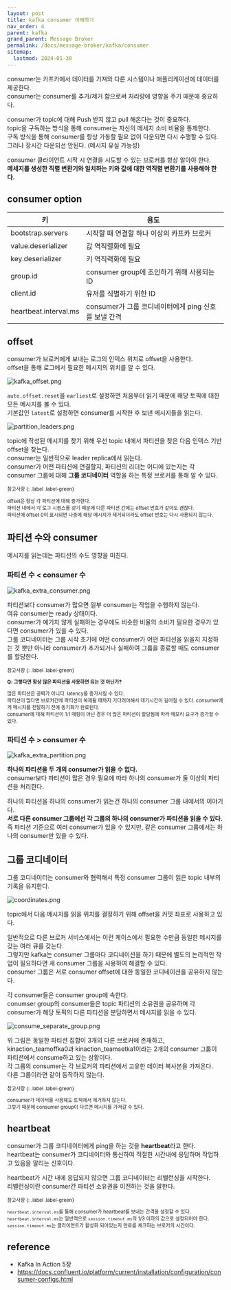 ```yaml
---
layout: post
title: kafka consumer 이해하기
nav_order: 4
parent: kafka
grand_parent: Message Broker
permalink: /docs/message-broker/kafka/consumer
sitemap:
  lastmod: 2024-01-30
---
```


consumer는 카프카에서 데이터를 가져와 다른 시스템이나 애플리케이션에 데이터를 제공한다.  
consumer는 consumer를 추가/제거 함으로써 처리량에 영향을 주기 때문에 중요하다.

consumer가 topic에 대해 Push 받지 않고 pull 해온다는 것이 중요하다.  
topic을 구독하는 방식을 통해 consumer는 자신의 메세지 소비 비율을 통제한다.  
구독 방식을 통해 consumer를 항상 가동할 필요 없이 다운되면 다시 수행할 수 있다.  
그러나 장시간 다운되선 안된다. (메시지 유실 가능성)

consumer 클라이언트 시작 시 연결을 시도할 수 있는 브로커를 항상 알아야 한다.   
**메세지를 생성한 직렬 변환기와 일치하는 키와 값에 대한 역직렬 변환기를 사용해야 한다.**

## consumer option

| 키                     | 용도                                  |
|-----------------------|-------------------------------------|
| bootstrap.servers     | 시작할 때 연결할 하나 이상의 카프카 브로커            |
| value.deserializer    | 값 역직렬화에 필요                          |
| key.deserializer      | 키 역직력화에 필요                          |
| group.id              | consumer group에 조인하기 위해 사용되는 ID     |
| client.id             | 유저를 식별하기 위한 ID                      |
| heartbeat.interval.ms | consumer가 그룹 코디네이터에게 ping 신호를 보낼 간격 |

## offset

consumer가 브로커에게 보내는 로그의 인덱스 위치로 offset을 사용한다.  
offset을 통해 로그에서 필요한 메시지의 위치를 알 수 있다.

![kafka_offset.png](kafka_offset.png)

`auto.offset.reset`을 `earliest`로 설정하면 처음부터 읽기 때문에 해당 토픽에 대한 모든 메시지를 볼 수 있다.  
기본값인 `latest`로 설정하면 consumer를 시작한 후 보낸 메시지들을 읽는다.

![partition_leaders.png](partition_leaders.png)

topic에 작성된 메시지를 찾기 위해 우선 topic 내에서 파티션을 찾은 다음 인덱스 기반 offset을 찾는다.  
consumer는 일반적으로 leader replica에서 읽는다.  
consumer가 어떤 파티션에 연결할지, 파티션의 리더는 어디에 있는지는 각 consumer 그룹에 대해 **그룹 코디네이터** 역할을 하는 특정 브로커를 통해 알 수 있다.

<div class="code-example" markdown="1" style="font-size: 0.8em">
참고사항
{: .label .label-green}  

offset은 항상 각 파티션에 대해 증가한다.  
파티션 내에서 각 로그 시퀀스를 갖기 때문에 다른 파티션 간에는 offset 번호가 같아도 괜찮다.    
파티션에 offset 0이 표시되면 나중에 해당 메시지가 제거되더라도 offset 번호는 다시 사용되지 않는다.
</div>


## 파티션 수와 consumer

메시지를 읽는데는 파티션의 수도 영향을 미친다.

### 파티션 수 < consumer 수

![kafka_extra_consumer.png](kafka_extra_consumer.png)

파티션보다 consumer가 많으면 일부 consumer는 작업을 수행하지 않는다.  
여유 consumer는 ready 상태이다.  
consumer가 예기치 않게 실패하는 경우에도 비슷한 비율의 소비가 필요한 경우가 있다면 consumer가 있을 수 있다.  
그룹 코디네이터는 그룹 시작 초기에 어떤 consumer가 어떤 파티션을 읽을지 지정하는 것 뿐만 아니라 consumer가 추가되거나 실패하여 그룹을 종료할 때도 consumer를 할당한다.

<div class="code-example" markdown="1" style="font-size: 0.8em">
참고사항
{: .label .label-green}  

**Q: 그렇다면 항상 많은 파티션을 사용하면 되는 것 아닌가?**

많은 파티션은 공짜가 아니다. latency를 증가시킬 수 있다.  
파티션이 많다면 브로커간에 파티션이 복제될 때까지 기다려야해서 대기시간이 길어질 수 있다. consumer에게 메시지를 전달하기 전에 동기화가 완료된다.  
consumer에 대해 파티션이 1:1 매핑이 아닌 경우 더 많은 파티션이 할당됨에 따라 메모리 요구가 증가할 수 있다.
</div>

### 파티션 수 > consumer 수

![kafka_extra_partition.png](kafka_extra_partition.png)

**하나의 파티션을 두 개의 consumer가 읽을 수 없다.**  
consumer보다 파티션이 많은 경우 필요에 따라 하나의 consumer가 둘 이상의 파티션을 처리한다.

하나의 파티션을 하나의 consumer가 읽는건 하나의 consumer 그룹 내에서의 이야기다.  
**서로 다른 consumer 그룹에선 각 그룹의 하나의 consumer가 파티션을 읽을 수 있다.**  
즉 파티션 기준으로 여러 consumer가 있을 수 있지만, 같은 consumer 그룹에서는 하나의 consumer만 있을 수 있다.


## 그룹 코디네이터

그룹 코디네이터는 consumer와 협력해서 특정 consumer 그룹이 읽은 topic 내부의 기록을 유지한다.

![coordinates.png](coordinates.png)

topic에서 다음 메시지를 읽을 위치를 결정하기 위해 offset을 커밋 좌표로 사용하고 있다.

일반적으로 다른 브로커 서비스에서는 이런 케이스에서 필요한 수만큼 동일한 메시지를 갖는 여러 큐를 갖는다.  
그렇지만 kafka는 consumer 그룹마다 코디네이션을 하기 때문에 별도의 논리적인 작업이 필요하다면 새 consumer 그룹을 사용하여 해결할 수 있다.  
consumer 그룹은 서로 consumer offset에 대한 동일한 코디네이션을 공유하지 않는다.

각 consumer들은 consumer group에 속한다.  
conumser group의 consumer들은 topic 파티션의 소유권을 공유하며 각 consumer가 해당 토픽의 다른 파티션을 분담하면서 메시지를 읽을 수 있다.

![consume_separate_group.png](consume_separate_group.png)

위 그림은 동일한 파티션 집합이 3개의 다른 브로커에 존재하고, kinaction_teamoffka0과 kinaction_teamsetka1이라는 2개의 consumer 그룹이 파티션에서 consume하고 있는 상황이다.  
각 그룹의 consumer는 각 브로커의 파티션에서 고유한 데이터 복사본을 가져온다.  
다른 그룹이라면 같이 동작하지 않는다.

<div class="code-example" markdown="1" style="font-size: 0.8em">
참고사항
{: .label .label-green}  

consumer가 데이터를 사용해도 토픽에서 제거하지 않는다.  
그렇기 때문에 consumer group이 다르면 메시지를 가져갈 수 있다.
</div>


## heartbeat

consumer가 그룹 코디네이터에게 ping을 하는 것을 **heartbeat**라고 한다.  
heartbeat는 consumer가 코디네이터와 통신하여 적절한 시간내에 응답하며 작업하고 있음을 알리는 신호이다.

heartbeat가 시간 내에 응답되지 않으면 그룹 코디네이터는 리밸런싱을 시작한다.  
리밸런싱이란 consumer간 파티션 소유권을 이전하는 것을 말한다.

<div class="code-example" markdown="1" style="font-size: 0.8em">
참고사항
{: .label .label-green}  

`heartbeat.interval.ms`를 통해 consumer가 heartbeat를 보내는 간격을 설정할 수 있다.  
`heartbeat.interval.ms`는 일반적으로 `session.timeout.ms`의 1/3 이하의 값으로 설정되어야 한다.  
`session.timeout.ms`는 클라이언트가 활성화 되어있는지 만료를 체크하는 브로커의 시간이다.
</div>


## reference

- Kafka In Action 5장
- https://docs.confluent.io/platform/current/installation/configuration/consumer-configs.html